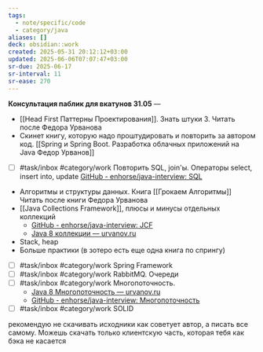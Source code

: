 ```yaml
---
tags:
  - note/specific/code
  - category/java
aliases: []
deck: obsidian::work
created: 2025-05-31 20:12:12+03:00
updated: 2025-06-06T07:07:47+03:00
sr-due: 2025-06-17
sr-interval: 11
sr-ease: 270
---
```


**Консультация паблик для вкатунов 31.05**
—
- [[Head First Паттерны Проектирования]]. Знать штуки 3. Читать после Федора Урванова
- Скинет книгу, которую надо проштудировать и повторить за автором код. [[Spring и Spring Boot. Разработка облачных приложений на Java Федор Урванов]]
- [ ] #task/inbox #category/work Повторить SQL, join'ы. Операторы select, insert into, update [GitHub - enhorse/java-interview: SQL](https://github.com/enhorse/java-interview/tree/master#sql)
- Алгоритмы и структуры данных. Книга [[Грокаем Алгоритмы]] Читать после книги Федора Урванова
- [[Java Collections Framework]], плюсы и минусы отдельных коллекций
	- [GitHub - enhorse/java-interview: JCF](https://github.com/enhorse/java-interview/tree/master#java-collections)
	- [Java 8 коллекции — urvanov.ru](https://urvanov.ru/2016/06/14/java-8-%d0%ba%d0%be%d0%bb%d0%bb%d0%b5%d0%ba%d1%86%d0%b8%d0%b8/)
- Stack, heap
- Больше практики (в зотеро есть еще одна книга по спрингу)
- [ ] #task/inbox #category/work Spring Framework
- [ ] #task/inbox #category/work RabbitMQ. Очереди
- [ ] #task/inbox #category/work Многопоточность.
	- [Java 8 Многопоточность — urvanov.ru](https://urvanov.ru/2016/05/27/java-8-%d0%bc%d0%bd%d0%be%d0%b3%d0%be%d0%bf%d0%be%d1%82%d0%be%d1%87%d0%bd%d0%be%d1%81%d1%82%d1%8c/)
	- [GitHub - enhorse/java-interview: Многопоточность](https://github.com/enhorse/java-interview/tree/master#%D0%9C%D0%BD%D0%BE%D0%B3%D0%BE%D0%BF%D0%BE%D1%82%D0%BE%D1%87%D0%BD%D0%BE%D1%81%D1%82%D1%8C)
- [ ] #task/inbox #category/work SOLID

рекомендую не скачивать исходники как советует автор, а писать все самому. Можешь скачать только клиентскую часть, которая тебя как бэка не касается
